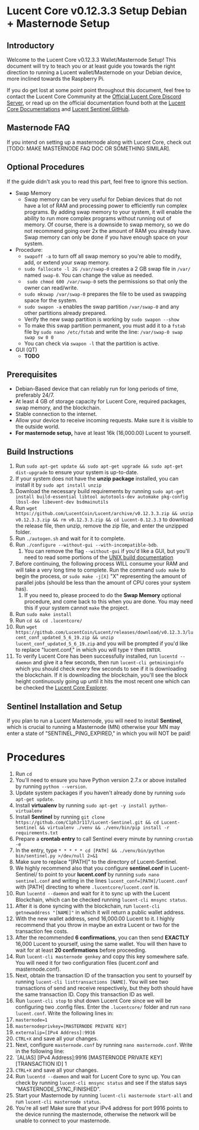 # Lucent Core v0.12.3.3 Setup Debian + Masternode Setup #
## Introductory ##

Welcome to the Lucent Core v0.12.3.3 Wallet/Masternode Setup! This document will try to teach you or at least guide you towards the right direction to running a Lucent wallet/Masternode on your Debian device, more inclined towards the Raspberry Pi.

If you do get lost at some point point throughout this document, feel free to contact the Lucent Core Community at the [Official Lucent Core Discord Server](https://discord.gg/28Vbdeq), or read up on the official documentation found both at the [Lucent Core Documentations](https://github.com/LucentCoin/Lucent/tree/master/doc) and [Lucent Sentinel GitHub](https://github.com/C1ph3r117/Lucent-Sentinel).

## Masternode FAQ ##

If you intend on setting up a masternode along with Lucent Core, check out [TODO: MAKE MASTERNODE FAQ DOC OR SOMETHING SIMILAR].

## Optional Procedures ##

If the guide didn't ask you to read this part, feel free to ignore this section.

* Swap Memory
  * Swap memory can be very useful for Debian devices that do not have a lot of RAM and processing power to efficiently run complex programs. By adding swap memory to your system, it will enable the ability to run more complex programs without running out of memory. Of course, there is a downside to swap memory, so we do not recommend going over 2x the amount of RAM you already have. Swap memory can only be done if you have enough space on your system.
* Procedure:
  * `swapoff -a` to turn off all swap memory so you're able to modify, add, or extend your swap memory.
  * `sudo fallocate -l 2G /var/swap-0` creates a 2 GB swap file in `/var/` named `swap-0`. You can change the value as needed.
  * ` sudo chmod 600 /var/swap-0` sets the permissions so that only the owner can read/write.
  * `sudo mkswap /var/swap-0` prepares the file to be used as swapping space for the system.
  * `sudo swapon -a` enables the swap partition `/var/swap-0` and any other partitions already prepared.
  * Verify the new swap partition is working by `sudo swapon --show`
  * To make this swap partition permanent, you must add it to a `fstab` file by `sudo nano /etc/fstab` and write the line: `/var/swap-0 swap swap sw 0 0`
  * You can check via `swapon -l` that the partition is active.
* GUI (QT)
  * **TODO**
 
## Prerequisites ##
* Debian-Based device that can reliably run for long periods of time, preferably 24/7.
* At least 4 GB of storage capacity for Lucent Core, required packages, swap memory, and the blockchain.
* Stable connection to the internet.
 * Allow your device to receive incoming requests. Make sure it is visible to the outside world.
* **For masternode setup,** have at least 16k (16,000.00) Lucent to yourself.

## Build Instructions ##
1. Run `sudo apt-get update && sudo apt-get upgrade && sudo apt-get dist-upgrade` to ensure your system is up-to-date.
2. If your system does not have the **unzip package** installed, you can install it by `sudo apt install unzip`
3. Download the necessary build requirements by running `sudo apt-get install build-essential libtool autotools-dev automake pkg-config lbssl-dev libevent-dev bsdmainutils`
4. Run `wget https://github.com/LucentCoin/Lucent/archive/v0.12.3.3.zip && unzip v0.12.3.3.zip && rm v0.12.3.3.zip && cd Lucent-0.12.3.3` to download the release file, then unzip, remove the zip file, and enter the unzipped folder.
5. Run `./autogen.sh` and wait for it to complete.
6. Run `./configure --without-gui --with-incompatible-bdb`.
   1. You can remove the flag `--without-gui` if you'd like a GUI, but you'll need to read some portions of the [UNIX build documentation](https://github.com/LucentCoin/Lucent/blob/master/doc/build-unix.md)
7. Before continuing, the following process WILL consume your RAM and will take a very long time to complete. Run the command `sudo make` to begin the process, or `sudo make -j[X]` "X" representing the amount of parallel jobs (should be less than the amount of CPU cores your system has).
   1. If you need to, please proceed to do the **Swap Memory** optional procedure, and come back to this when you are done. You may need this if your system cannot `make` the project.
8. Run `sudo make install`
9. Run `cd && cd .lucentcore/`
10. Run `wget https://github.com/LucentCoin/Lucent/releases/download/v0.12.3.3/lucent_conf_updated_5_6_19.zip && unzip lucent_conf_updated_5_6_19.zip` and you will be prompted if you'd like to replace "lucent.conf," in which you will type `Y` then `ENTER`.
11. To verify Lucent Core has been successfully installed, run `lucentd --daemon` and give it a few seconds, then run `lucent-cli getmininginfo` which you should check every few seconds to see if it is downloading the blockchain. If it is downloading the blockchain, you'll see the block height continuously going up until it hits the most recent one which can be checked the [Lucent Core Explorer](http://mnpro.mascsolutions.uk:3018/).

## Sentinel Installation and Setup ##
If you plan to run a Lucent Masternode, you will need to install **Sentinel,** which is crucial to running a Masternode (MN) otherwise your MN may enter a state of "SENTINEL_PING_EXPIRED," in which you will NOT be paid!

# Procedures #
1. Run `cd`
2. You'll need to ensure you have Python version 2.7.x or above installed by running `python --version`.
3. Update system packages if you haven't already done by running `sudo apt-get update`.
4. Install **virtualenv** by running `sudo apt-get -y install python-virtualenv`
5. Install **Sentinel** by running `git clone https://github.com/C1ph3r117/Lucent-Sentinel.git && cd Lucent-Sentinel && virtualenv ./venv && ./venv/bin/pip install -r requirements.txt`
6. Prepare a **crontab entry** to call Sentinel every minute by running `crontab -e`
7. In the entry, type `* * * * * cd [PATH] && ./venv/bin/python bin/sentinel.py >/dev/null 2>&1`
  7. Make sure to replace "[PATH]" to the directory of Lucent-Sentinel.
8. We highly recommend also that you configure **sentinel.conf** in Lucent-Sentinel/ to point to your **lucent.conf** by running `sudo nano sentinel.conf` and writing in the lines `lucent_conf=[PATH]/lucent.conf` with [PATH] directing to where `.lucentcore/lucent.conf` is.
9. Run `lucentd --daemon` and wait for it to sync up with the Lucent Blockchain, which can be checked running `lucent-cli mnsync status`.
10. After it is done syncing with the blockchain, run `lucent-cli getnewaddress "[NAME]"` in which it will return a public wallet address.
11. With the new wallet address, send 16,000.00 Lucent to it. I highly recommend that you throw in maybe an extra Lucent or two for the transaction fee costs.
12. After the recommended **6 confirmations**, you can then send **EXACTLY** 16,000 Lucent to yourself, using the same wallet. You will then have to wait for at least **20 confirmations** before proceeding.
13. Run `lucent-cli masternode genkey` and copy this key somewhere safe. You will need it for two configuration files (lucent.conf and masternode.conf).
14. Next, obtain the transaction ID of the transaction you sent to yourself by running `lucent-cli listtransactions [NAME]`. You will see two transactions of send and receive respectively, but they both should have the same transaction ID. Copy this transaction ID as well.
15. Run `lucent-cli stop` to shut down Lucent Core since we will be configuring two .config files. Enter the `.lucentcore/` folder and run `nano lucent.conf`. Write the following lines in:
  15. `masternode=1`
  15. `masternodeprivkey=[MASTERNODE PRIVATE KEY]`
  15. `externalip=[IPv4 Address]:9916`
  15. `CTRL+X` and save all your changes.
16. Next, configure `masternode.conf` by running `nano masternode.conf`. Write in the following line:
  16. `[ALIAS] [IPv4 Address]:9916 [MASTERNODE PRIVATE KEY] [TRANSACTION ID] 1
  16. `CTRL+X` and save all your changes.
17. Run `lucentd --daemon` and wait for Lucent Core to sync up. You can check by running `lucent-cli mnsync status` and see if the status says "MASTERNODE_SYNC_FINISHED".
18. Start your Masternode by running `lucent-cli masternode start-all` and run `lucent-cli masternode status`.
19. You're all set! Make sure that your IPv4 address for port 9916 points to the device running the masternode, otherwise the network will be unable to connect to your masternode.
